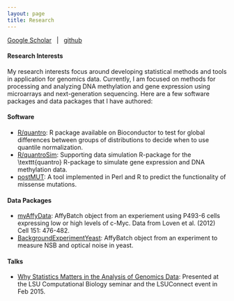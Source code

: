 ```yaml
---
layout: page
title: Research
---
```


[Google Scholar](http://scholar.google.com/citations?user=4T4qnL4AAAAJ) &nbsp; | &nbsp; 
[github](https://github.com/stephaniehicks)  

#### Research Interests
My research interests focus around developing statistical methods and tools in application for genomics data. Currently, I am focused on methods for processing and analyzing DNA methylation and gene expression using microarrays and next-generation sequencing. Here are a few software packages and data packages that I have authored:


#### Software

- [R/quantro](http://www.bioconductor.org/packages/release/bioc/html/quantro.html): R package available on Bioconductor to test for global differences between groups of distributions to decide when to use quantile normalization.
- [R/quantroSim](https://github.com/stephaniehicks/quantroSim): Supporting data simulation R-package for the \texttt{quantro} R-package 
to simulate gene expression and DNA methylation data.
- [postMUT](https://github.com/stephaniehicks/postMUT): A tool implemented in Perl and R to predict the functionality of missense mutations.


#### Data Packages

- [myAffyData](https://github.com/stephaniehicks/mycAffyData): AffyBatch object from an experiement using P493-6 cells expressing low or high levels of c-Myc. Data from Loven et al. (2012) Cell 151: 476-482.
- [BackgroundExperimentYeast](https://github.com/stephaniehicks/BackgroundExperimentYeast): AffyBatch object from an experiment to measure NSB and optical noise in yeast.

#### Talks

- [Why Statistics Matters in the Analysis of Genomics Data](https://speakerdeck.com/stephaniehicks/why-statistics-matters-in-the-analysis-of-genomics-data): Presented at the LSU Computational Biology seminar and the LSUConnect event in Feb 2015. 